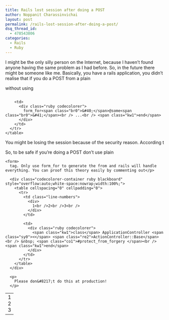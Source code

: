 ```yaml
---
title: Rails lost session after doing a POST
author: Noppanit Charassinvichai
layout: post
permalink: /rails-lost-session-after-doing-a-post/
dsq_thread_id:
  - 478543806
categories:
  - Rails
  - Ruby
---
```

I might be the only silly person on the Internet, because I haven&#8217;t found anyone having the same problem as I had before. So, in the future there might be someone like me. Basically, you have a rails application, you didn&#8217;t realise that if you do a POST from a plain  


<form>
  without using</p> 
  
  <div class="codecolorer-container ruby blackboard" style="overflow:auto;white-space:nowrap;width:100%;">
    <table cellspacing="0" cellpadding="0">
      <tr>
        <td class="line-numbers">
          <div>
            1<br />2<br />3<br />
          </div>
        </td>
        
        <td>
          <div class="ruby codecolorer">
            form_for<span class="br0">&#40;</span>@some<span class="br0">&#41;</span><br /> ...<br /> <span class="kw1">end</span>
          </div>
        </td>
      </tr>
    </table>
  </div>
  
  <p>
    You might be losing the session because of the security reason. According to this <a href="http://guides.rubyonrails.org/security.html#cross-site-request-forgery-csrf" title="CSRF">reference</a>
  </p>
  
  <p>
    So, to be safe if you&#8217;re doing a POST don&#8217;t use plain<br /> 
    
    <form>
      tag. Only use form_for to generate the from and rails will handle everything. You can proof this theory easily by commenting out</p> 
      
      <div class="codecolorer-container ruby blackboard" style="overflow:auto;white-space:nowrap;width:100%;">
        <table cellspacing="0" cellpadding="0">
          <tr>
            <td class="line-numbers">
              <div>
                1<br />2<br />3<br />
              </div>
            </td>
            
            <td>
              <div class="ruby codecolorer">
                <span class="kw1">class</span> ApplicationController <span class="sy0"><</span> <span class="re2">ActionController::Base</span><br /> &nbsp; <span class="co1">#protect_from_forgery </span><br /> <span class="kw1">end</span>
              </div>
            </td>
          </tr>
        </table>
      </div>
      
      <p>
        Please don&#8217;t do this at production!
      </p>